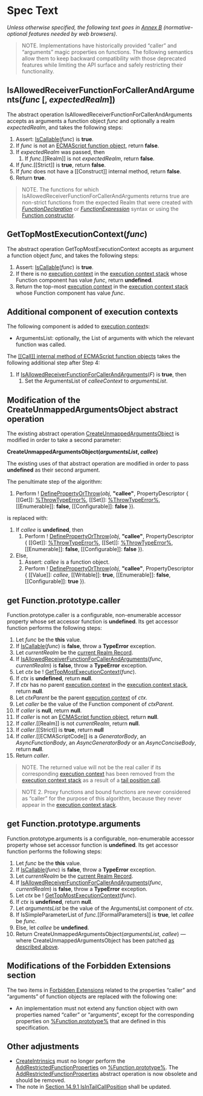 # Spec Text

_Unless otherwise specified, the following text goes in [Annex B] (normative-optional features needed by web browsers)._

> NOTE. Implementations have historically provided “caller” and “arguments” magic properties on functions.
The following semantics allow them to keep backward compatibility with those deprecated features
while limiting the API surface and safely restricting their functionality.

## IsAllowedReceiverFunctionForCallerAndArguments(_func_ [, _expectedRealm_])

The abstract operation IsAllowedReceiverFunctionForCallerAndArguments accepts as arguments a function object _func_ and optionally a realm _expectedRealm_, and takes the following steps:

1. Assert: [IsCallable]\(_func_) is **true**.
1. If _func_ is not an [ECMAScript function object], return **false**.
1. If _expectedRealm_ was passed, then
    1. If _func_.[[Realm]] is not _expectedRealm_, return **false**.
1. If _func_.[[Strict]] is **true**, return **false**.
1. If _func_ does not have a [[Construct]] internal method, return **false**.
1. Return **true**.

> NOTE. The functions for which IsAllowedReceiverFunctionForCallerAndArguments returns true are non-strict functions from the expected Realm that were created with _[FunctionDeclaration]_ or _[FunctionExpression]_ syntax or using the [Function constructor].


## GetTopMostExecutionContext(_func_) 

The abstract operation GetTopMostExecutionContext accepts as argument a function object _func_, and takes the following steps:

1. Assert: [IsCallable]\(_func_) is **true**.
1. If there is no [execution context] in the [execution context stack] whose Function component has value _func_, return **undefined**.
1. Return the top-most [execution context] in the [execution context stack] whose Function component has value  _func_.

## Additional component of execution contexts

The following component is added to [execution context]s:

* ArgumentsList: optionally, the List of arguments with which the relevant function was called.

The [[[Call]] internal method of ECMAScript function objects](https://tc39.github.io/ecma262/#sec-ecmascript-function-objects-call-thisargument-argumentslist) takes the following additional step after Step 4:

1. If [IsAllowedReceiverFunctionForCallerAndArguments]\(_F_) is **true**, then
    1. Set the ArgumentsList of _calleeContext_ to _argumentsList_.

## Modification of the CreateUnmappedArgumentsObject abstract operation

The existing abstract operation [CreateUnmappedArgumentsObject](https://tc39.es/ecma262/#sec-createunmappedargumentsobject) is modified in order to take a second parameter:

**CreateUnmappedArgumentsObject(_argumentsList_, _callee_)**

The existing uses of that abstract operation are modified in order to pass **undefined** as their second argument.

The penultimate step of the algorithm:

1. Perform ! [DefinePropertyOrThrow]\(_obj_, **"callee"**, PropertyDescriptor { [[Get]]: [%ThrowTypeError%], [[Set]]: [%ThrowTypeError%], [[Enumerable]]: **false**, [[Configurable]]: **false** }).

is replaced with:

1. If _callee_ is **undefined**, then
    1. Perform ! [DefinePropertyOrThrow]\(_obj_, **"callee"**, PropertyDescriptor { [[Get]]: [%ThrowTypeError%], [[Set]]: [%ThrowTypeError%], [[Enumerable]]: **false**, [[Configurable]]: **false** }).
1. Else,
    1. Assert: _callee_ is a function object.
    1. Perform ! [DefinePropertyOrThrow]\(_obj_, **"callee"**, PropertyDescriptor { [[Value]]: _callee_, [[Writable]]: **true**, [[Enumerable]]: **false**, [[Configurable]]: **true** }).


## get Function.prototype.caller

Function.prototype.caller is a configurable, non-enumerable accessor property whose set accessor function is **undefined**. Its get accessor function performs the following steps:

1. Let _func_ be the **this** value.
1. If [IsCallable]\(_func_) is **false**, throw a **TypeError** exception.
1. Let _currentRealm_ be the [current Realm Record].
1. If [IsAllowedReceiverFunctionForCallerAndArguments]\(_func_, _currentRealm_) is **false**, throw a **TypeError** exception.
1. Let _ctx_ be ! [GetTopMostExecutionContext]\(_func_).
1. If _ctx_ is **undefined**, return **null**.
1. If _ctx_ has no parent [execution context] in the [execution context stack], return **null**.
1. Let _ctxParent_ be the parent [execution context] of _ctx_.
1. Let _caller_ be the value of the Function component of _ctxParent_.
1. If _caller_ is **null**, return **null**.
1. If _caller_ is not an [ECMAScript function object], return **null**.
1. If _caller_.[[Realm]] is not _currentRealm_, return **null**.
1. If _caller_.[[Strict]] is **true**, return **null**
1. If _caller_.[[ECMAScriptCode]] is a _GeneratorBody_, an _AsyncFunctionBody_, an _AsyncGeneratorBody_ or an _AsyncConciseBody_, return **null**.
1. Return _caller_.

> NOTE. The returned value will not be the real caller if its corresponding [execution context] has been removed from the [execution context stack] as a result of a [tail position call].

> NOTE 2. Proxy functions and bound functions are never considered as “caller” for the purpose of this algorithm, because they never appear in the [execution context stack].


## get Function.prototype.arguments

Function.prototype.arguments is a configurable, non-enumerable accessor property whose set accessor function is **undefined**. Its get accessor function performs the following steps:

1. Let _func_ be the **this** value.
1. If [IsCallable]\(_func_) is **false**, throw a **TypeError** exception.
1. Let _currentRealm_ be the [current Realm Record].
1. If [IsAllowedReceiverFunctionForCallerAndArguments]\(_func_, _currentRealm_) is **false**, throw a **TypeError** exception.
1. Let _ctx_ be ! [GetTopMostExecutionContext]\(_func_).
1. If _ctx_ is **undefined**, return **null**.
1. Let _argumentsList_ be the value of the ArgumentsList component of _ctx_.
1. If IsSimpleParameterList of _func_.[[FormalParameters]] is **true**, let _callee_ be _func_.
1. Else, let _callee_ be **undefined**.
1. Return CreateUnmappedArgumentsObject(_argumentsList_, _callee_) — where CreateUnmappedArgumentsObject has been patched [as described above](#modification-of-the-createunmappedargumentsobject-abstract-operation).


## Modifications of the Forbidden Extensions section

The two items in [Forbidden Extensions] related to the properties “caller” and “arguments” of function objects are replaced with the following one:

* An implementation must not extend any function object with own properties named “caller” or “arguments“, except for the corresponding properties on [%Function.prototype%] that are defined in this specification.

## Other adjustments

* [CreateIntrinsics] must no longer perform the [AddRestrictedFunctionProperties] on [%Function.prototype%]. The [AddRestrictedFunctionProperties] abstract operation is now obsolete and should be removed.
* The note in [Section 14.9.1 IsInTailCallPosition](https://tc39.es/ecma262/#sec-isintailposition) shall be updated.


[IsAllowedReceiverFunctionForCallerAndArguments]: #isallowedreceiverfunctionforcallerandargumentsfunc--expectedrealm
[GetTopMostExecutionContext]: #gettopmostexecutioncontextfunc
[CreateUnmappedArgumentsObject]: #modification-of-the-createunmappedargumentsobject-abstract-operation
[current Realm Record]: https://tc39.github.io/ecma262/#current-realm
[ECMAScript function object]: https://tc39.github.io/ecma262/#sec-ecmascript-function-objects
[execution context]: https://tc39.github.io/ecma262/#sec-execution-contexts
[execution context stack]: https://tc39.github.io/ecma262/#execution-context-stack
[List]: https://tc39.github.io/ecma262/#sec-list-and-record-specification-type
[AddRestrictedFunctionProperties]: https://tc39.es/ecma262/#sec-addrestrictedfunctionproperties
[CreateDataProperty]: https://tc39.github.io/ecma262/#sec-createdataproperty
[CreateIntrinsics]: https://tc39.es/ecma262/#sec-createintrinsics
[DefinePropertyOrThrow]: https://tc39.github.io/ecma262/#sec-definepropertyorthrow
[IsCallable]: https://tc39.es/ecma262/#sec-iscallable
[ObjectCreate]: https://tc39.github.io/ecma262/#sec-objectcreate
[ToObject]: https://tc39.es/ecma262/#sec-toobject
[ToString]: https://tc39.github.io/ecma262/#sec-tostring
[%Array.prototype.values%]: https://tc39.github.io/ecma262/#sec-array.prototype.values
[%Function.prototype%]: https://tc39.es/ecma262/#sec-properties-of-the-function-prototype-object
[%Object.prototype%]: https://tc39.github.io/ecma262/#sec-properties-of-the-object-prototype-object
[%ThrowTypeError%]: https://tc39.github.io/ecma262/#sec-%throwtypeerror%
[FunctionDeclaration]: https://tc39.es/ecma262/#prod-FunctionDeclaration
[FunctionExpression]: https://tc39.es/ecma262/#prod-FunctionExpression
[Function constructor]: https://tc39.es/ecma262/#sec-function-constructor
[tail position call]: https://tc39.es/ecma262/#sec-tail-position-calls
[Annex B]: https://tc39.es/ecma262/#sec-additional-ecmascript-features-for-web-browsers
[Forbidden Extensions]: https://tc39.es/ecma262/#sec-forbidden-extensions
